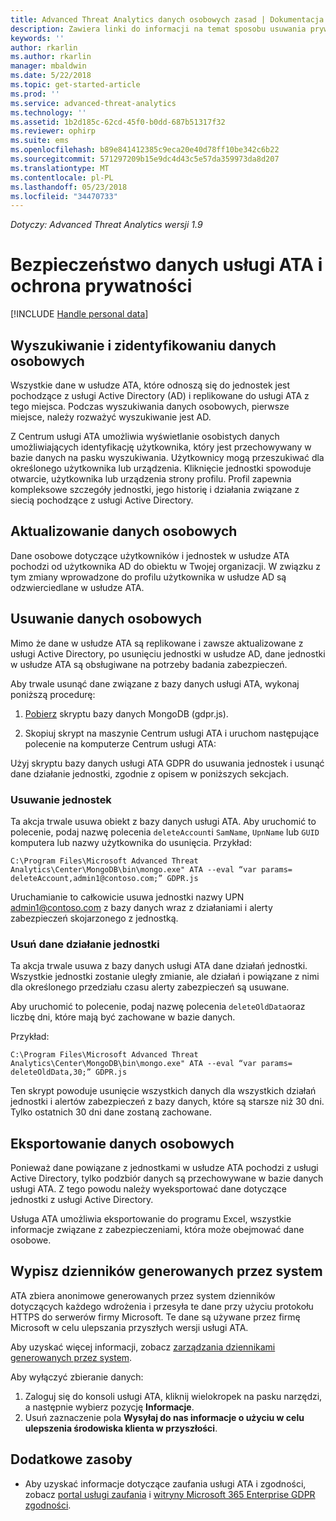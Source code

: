 ```yaml
---
title: Advanced Threat Analytics danych osobowych zasad | Dokumentacja firmy Microsoft
description: Zawiera linki do informacji na temat sposobu usuwania prywatne informacje i dane osobowe z usługi ATA.
keywords: ''
author: rkarlin
ms.author: rkarlin
manager: mbaldwin
ms.date: 5/22/2018
ms.topic: get-started-article
ms.prod: ''
ms.service: advanced-threat-analytics
ms.technology: ''
ms.assetid: 1b2d185c-62cd-45f0-b0dd-687b51317f32
ms.reviewer: ophirp
ms.suite: ems
ms.openlocfilehash: b89e841412385c9eca20e40d78ff10be342c6b22
ms.sourcegitcommit: 571297209b15e9dc4d43c5e57da359973da8d207
ms.translationtype: MT
ms.contentlocale: pl-PL
ms.lasthandoff: 05/23/2018
ms.locfileid: "34470733"
---
```

*Dotyczy: Advanced Threat Analytics wersji 1.9*

# <a name="ata-data-security-and-privacy"></a>Bezpieczeństwo danych usługi ATA i ochrona prywatności

[!INCLUDE [Handle personal data](../includes/gdpr-intro-sentence.md)]

## <a name="searching-for-and-identifying-personal-data"></a>Wyszukiwanie i zidentyfikowaniu danych osobowych 

Wszystkie dane w usłudze ATA, które odnoszą się do jednostek jest pochodzące z usługi Active Directory (AD) i replikowane do usługi ATA z tego miejsca. Podczas wyszukiwania danych osobowych, pierwsze miejsce, należy rozważyć wyszukiwanie jest AD. 

Z Centrum usługi ATA umożliwia wyświetlanie osobistych danych umożliwiających identyfikację użytkownika, który jest przechowywany w bazie danych na pasku wyszukiwania. Użytkownicy mogą przeszukiwać dla określonego użytkownika lub urządzenia. Kliknięcie jednostki spowoduje otwarcie, użytkownika lub urządzenia strony profilu. Profil zapewnia kompleksowe szczegóły jednostki, jego historię i działania związane z siecią pochodzące z usługi Active Directory. 

## <a name="updating-personal-data"></a>Aktualizowanie danych osobowych 

Dane osobowe dotyczące użytkowników i jednostek w usłudze ATA pochodzi od użytkownika AD do obiektu w Twojej organizacji. W związku z tym zmiany wprowadzone do profilu użytkownika w usłudze AD są odzwierciedlane w usłudze ATA. 

## <a name="deleting-personal-data"></a>Usuwanie danych osobowych 


Mimo że dane w usłudze ATA są replikowane i zawsze aktualizowane z usługi Active Directory, po usunięciu jednostki w usłudze AD, dane jednostki w usłudze ATA są obsługiwane na potrzeby badania zabezpieczeń. 

Aby trwale usunąć dane związane z bazy danych usługi ATA, wykonaj poniższą procedurę: 

1. [Pobierz](https://aka.ms/ata-gdpr-script) skryptu bazy danych MongoDB (gdpr.js).  

2. Skopiuj skrypt na maszynie Centrum usługi ATA i uruchom następujące polecenie na komputerze Centrum usługi ATA: 

Użyj skryptu bazy danych usługi ATA GDPR do usuwania jednostek i usunąć dane działanie jednostki, zgodnie z opisem w poniższych sekcjach.

### <a name="delete-entities"></a>Usuwanie jednostek

Ta akcja trwale usuwa obiekt z bazy danych usługi ATA. Aby uruchomić to polecenie, podaj nazwę polecenia `deleteAccount`i `SamName`, `UpnName` lub `GUID` komputera lub nazwy użytkownika do usunięcia. Przykład: 

`C:\Program Files\Microsoft Advanced Threat Analytics\Center\MongoDB\bin\mongo.exe" ATA --eval “var params= deleteAccount,admin1@contoso.com;” GDPR.js `

Uruchamianie to całkowicie usuwa jednostki nazwy UPN admin1@contoso.com z bazy danych wraz z działaniami i alerty zabezpieczeń skojarzonego z jednostką. 

### <a name="delete-entity-activity-data"></a>Usuń dane działanie jednostki

Ta akcja trwale usuwa z bazy danych usługi ATA dane działań jednostki. Wszystkie jednostki zostanie uległy zmianie, ale działań i powiązane z nimi dla określonego przedziału czasu alerty zabezpieczeń są usuwane. 

Aby uruchomić to polecenie, podaj nazwę polecenia `deleteOldData`oraz liczbę dni, które mają być zachowane w bazie danych. 

Przykład: 

`C:\Program Files\Microsoft Advanced Threat Analytics\Center\MongoDB\bin\mongo.exe" ATA --eval “var params= deleteOldData,30;” GDPR.js`

Ten skrypt powoduje usunięcie wszystkich danych dla wszystkich działań jednostki i alertów zabezpieczeń z bazy danych, które są starsze niż 30 dni. Tylko ostatnich 30 dni dane zostaną zachowane.

## <a name="exporting-personal-data"></a>Eksportowanie danych osobowych 

Ponieważ dane powiązane z jednostkami w usłudze ATA pochodzi z usługi Active Directory, tylko podzbiór danych są przechowywane w bazie danych usługi ATA. Z tego powodu należy wyeksportować dane dotyczące jednostki z usługi Active Directory. 

Usługa ATA umożliwia eksportowanie do programu Excel, wszystkie informacje związane z zabezpieczeniami, która może obejmować dane osobowe. 

 
## <a name="opt-out-of-system-generated-logs"></a>Wypisz dzienników generowanych przez system 

ATA zbiera anonimowe generowanych przez system dzienników dotyczących każdego wdrożenia i przesyła te dane przy użyciu protokołu HTTPS do serwerów firmy Microsoft. Te dane są używane przez firmę Microsoft w celu ulepszania przyszłych wersji usługi ATA. 

Aby uzyskać więcej informacji, zobacz [zarządzania dziennikami generowanych przez system](manage-telemetry-settings.md).

Aby wyłączyć zbieranie danych:

1. Zaloguj się do konsoli usługi ATA, kliknij wielokropek na pasku narzędzi, a następnie wybierz pozycję **Informacje**. 
2. Usuń zaznaczenie pola **Wysyłaj do nas informacje o użyciu w celu ulepszenia środowiska klienta w przyszłości**. 

## <a name="additional-resources"></a>Dodatkowe zasoby

- Aby uzyskać informacje dotyczące zaufania usługi ATA i zgodności, zobacz [portal usługi zaufania](https://servicetrust.microsoft.com/ViewPage/GDPRGetStarted) i [witryny Microsoft 365 Enterprise GDPR zgodności](https://docs.microsoft.com/microsoft-365/compliance/compliance-solutions-overview).
